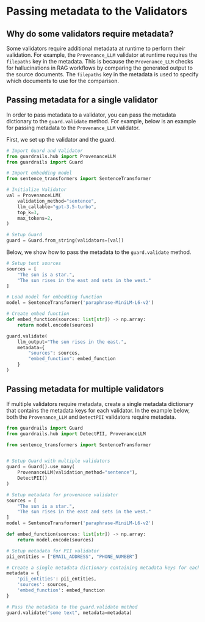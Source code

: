 # Passing metadata to the Validators

## Why do some validators require metadata?

Some validators require additional metadata at runtime to perform their validation. For example, the `Provenance_LLM` validator at runtime requires the `filepaths` key in the metadata. This is because the `Provenance_LLM` checks for hallucinations in RAG workflows by comparing the generated output to the source documents. The `filepaths` key in the metadata is used to specify which documents to use for the comparison.


## Passing metadata for a single validator

In order to pass metadata to a validator, you can pass the metadata dictionary to the `guard.validate` method. For example, below is an example for passing metadata to the `Provenance_LLM` validator.

First, we set up the validator and the guard.

```python
# Import Guard and Validator
from guardrails.hub import ProvenanceLLM
from guardrails import Guard

# Import embedding model
from sentence_transformers import SentenceTransformer

# Initialize Validator
val = ProvenanceLLM(
    validation_method="sentence",
    llm_callable="gpt-3.5-turbo",
    top_k=3,
    max_tokens=2,
)

# Setup Guard
guard = Guard.from_string(validators=[val])
```

Below, we show how to pass the metadata to the `guard.validate` method.

```python
# Setup text sources
sources = [
    "The sun is a star.",
    "The sun rises in the east and sets in the west."
]

# Load model for embedding function
model = SentenceTransformer('paraphrase-MiniLM-L6-v2')

# Create embed function
def embed_function(sources: list[str]) -> np.array:
    return model.encode(sources)

guard.validate(
    llm_output="The sun rises in the east.",
    metadata={
        "sources": sources,
        "embed_function": embed_function
    }
)
```


## Passing metadata for multiple validators

If multiple validators require metadata, create a single metadata dictionary that contains the metadata keys for each validator. In the example below, both the `Provenance_LLM` and `DetectPII` validators require metadata.

```python
from guardrails import Guard
from guardrails.hub import DetectPII, ProvenanceLLM

from sentence_transformers import SentenceTransformer


# Setup Guard with multiple validators
guard = Guard().use_many(
    ProvenanceLLM(validation_method="sentence"),
    DetectPII()
)

# Setup metadata for provenance validator
sources = [
    "The sun is a star.",
    "The sun rises in the east and sets in the west."
]
model = SentenceTransformer('paraphrase-MiniLM-L6-v2')

def embed_function(sources: list[str]) -> np.array:
    return model.encode(sources)

# Setup metadata for PII validator
pii_entities = ["EMAIL_ADDRESS", "PHONE_NUMBER"]

# Create a single metadata dictionary containing metadata keys for each validator
metadata = {
    'pii_entities': pii_entities,
    'sources': sources,
    'embed_function': embed_function
}

# Pass the metadata to the guard.validate method
guard.validate("some text", metadata=metadata)
```
